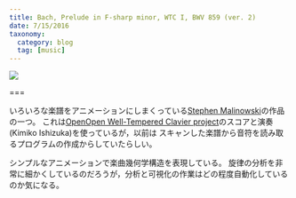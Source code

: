 ```yaml
---
title: Bach, Prelude in F-sharp minor, WTC I, BWV 859 (ver. 2)
date: 7/15/2016
taxonomy:
  category: blog
  tag: [music]
---
```


![](https://www.youtube.com/watch?v=j0vBcRk36iw)

===

いろいろな楽譜をアニメーションにしまくっている[Stephen Malinowski](http://www.musanim.com/)の作品の一つ。
これは[OpenOpen Well-Tempered Clavier project](http://www.welltemperedclavier.org/)のスコアと演奏(Kimiko Ishizuka)を使っているが，以前は
スキャンした楽譜から音符を読み取るプログラムの作成からしていたらしい。

シンプルなアニメーションで楽曲幾何学構造を表現している。
旋律の分析を非常に細かくしているのだろうが，分析と可視化の作業はどの程度自動化しているのか気になる。



